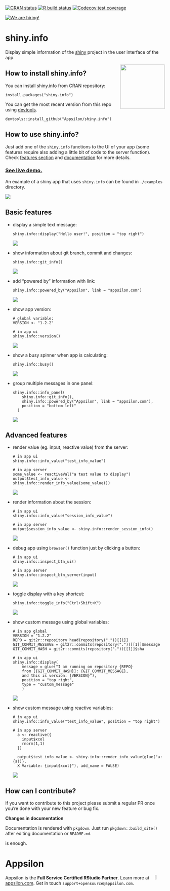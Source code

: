 <!-- badges: start -->

[![CRAN
status](https://www.r-pkg.org/badges/version/shiny.info)](https://cran.r-project.org/package=shiny.info)
[![R build
status](https://github.com/Appsilon/shiny.info/workflows/R-CMD-check/badge.svg)](https://github.com/Appsilon/shiny.info/actions?workflow=R-CMD-check)
[![Codecov test
coverage](https://codecov.io/gh/Appsilon/shiny.info/branch/master/graph/badge.svg)](https://codecov.io/gh/Appsilon/shiny.info?branch=master)
<!-- badges: end -->

<a href = "https://appsilon.com/careers/" target="_blank"><img src="http://d2v95fjda94ghc.cloudfront.net/hiring.png" alt="We are hiring!"/></a>

# shiny.info

Display simple information of the [shiny](https://shiny.rstudio.com/)
project in the user interface of the app.

<a href='https://github.com/Appsilon/shiny.info'><img src='man/figures/logo.png' align="right" style="height: 140px;"/></a>

## How to install shiny.info?

You can install shiny.info from CRAN repository:

    install.packages("shiny.info")

You can get the most recent version from this repo using
[devtools](https://github.com/hadley/devtools).

    devtools::install_github("Appsilon/shiny.info")

## How to use shiny.info?

Just add one of the `shiny.info` functions to the UI of your app (some
features require also adding a little bit of code to the server
function). Check [features section](#basic-features) and
[documentation](https://cran.r-project.org/web/packages/shiny.info/shiny.info.pdf)
for more details.

<h3><a href="https://demo.appsilon.ai/apps/shiny_info_demo/">See live demo.</a></h3>

An example of a shiny app that uses `shiny.info` can be found in
`./examples` directory.

![](man/figures/example.gif)

## Basic features

  - display a simple text message:

        shiny.info::display("Hello user!", position = "top right")

    ![](man/figures/display.png)

  - show information about git branch, commit and changes:

        shiny.info::git_info()

    ![](man/figures/git.png)

  - add “powered by” information with link:

        shiny.info::powered_by("Appsilon", link = "appsilon.com")

    ![](man/figures/powered.png)

  - show app version:

        # global variable:
        VERSION <- "1.2.2"

        # in app ui
        shiny.info::version()

    ![](man/figures/version.png)

  - show a busy spinner when app is calculating:

        shiny.info::busy()

    ![](man/figures/busy.gif)

  - group multiple messages in one panel:

        shiny.info::info_panel(
            shiny.info::git_info(),
            shiny.info::powered_by("Appsilon", link = "appsilon.com"),
            position = "bottom left"
          )

    ![](man/figures/panel.png)

## Advanced features

  - render value (eg. input, reactive value) from the server:

        # in app ui
        shiny.info::info_value("test_info_value")

        # in app server
        some_value <- reactiveVal("a test value to display")
        output$test_info_value <- shiny.info::render_info_value(some_value())

    ![](man/figures/info_value.png)

  - render information about the session:

        # in app ui
        shiny.info::info_value("session_info_value")

        # in app server
        output$session_info_value <- shiny.info::render_session_info()

    ![](man/figures/session.png)

  - debug app using `browser()` function just by clicking a button:

        # in app ui
        shiny.info::inspect_btn_ui()

        # in app server
        shiny.info::inspect_btn_server(input)

    ![](man/figures/inspect_button.png)

  - toggle display with a key shortcut:

        shiny.info::toggle_info("Ctrl+Shift+K")

    ![](man/figures/shortcut.gif)

  - show custom message using global variables:

        # in app global
        VERSION = "1.2.2"
        REPO = git2r::repository_head(repository("."))[[1]]
        GIT_COMMIT_MESSAGE = git2r::commits(repository("."))[[1]]$message
        GIT_COMMIT_HASH = git2r::commits(repository("."))[[1]]$sha

        # in app ui
        shiny.info::display(
            message = glue("I am running on repository {REPO}
            from [{GIT_COMMIT_HASH}]: {GIT_COMMIT_MESSAGE},
            and this is version: {VERSION}"),
            position = "top right",
            type = "custom_message"
            )

    ![](man/figures/global_variables_custom_message.png)

  - show custom message using reactive variables:

    <!-- end list -->

        # in app ui
        shiny.info::info_value("test_info_value", position = "top right")

        # in app server
          a <- reactive({
            input$xcol
            rnorm(1,1)
          })

          output$test_info_value <- shiny.info::render_info_value(glue("a: {a()},
          X Variable: {input$xcol}"), add_name = FALSE)

    ![](man/figures/reactive_variables_custom_message.png)

## How can I contribute?

If you want to contribute to this project please submit a regular PR
once you’re done with your new feature or bug fix.

**Changes in documentation**

Documentation is rendered with `pkgdown`. Just run `pkgdown::build_site()` after editing documentation or `README.md`.


is enough.

Appsilon
========

<img src="https://avatars0.githubusercontent.com/u/6096772" align="right" alt="" width="6%" />

Appsilon is the **Full Service Certified RStudio Partner**. Learn more
at [appsilon.com](https://appsilon.com). Get in touch `support+opensource@appsilon.com`.

